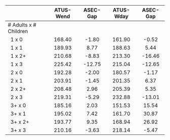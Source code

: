 
|                      |    ATUS-Wend |     ASEC-Gap |    ATUS-Wday |     ASEC-Gap |
| -------------------- | :----------: | :----------: | :----------: | :----------: |
| # Adults x # Children |              |              |              |              |
| &nbsp;&nbsp;1 x 0    |       168.40 |        -1.80 |       161.90 |        -0.52 |
| &nbsp;&nbsp;1 x 1    |       189.93 |         8.77 |       188.63 |         5.44 |
| &nbsp;&nbsp;1 x 2+   |       210.68 |        -8.83 |       213.30 |       -16.46 |
| &nbsp;&nbsp;1 x 3    |       225.42 |       -12.75 |       215.04 |       -12.65 |
| &nbsp;&nbsp;2 x 0    |       192.28 |        -2.00 |       180.57 |        -1.17 |
| &nbsp;&nbsp;2 x 1    |       203.91 |        -1.45 |       201.35 |         6.37 |
| &nbsp;&nbsp;2 x 2+   |       208.48 |         2.96 |       205.39 |         5.35 |
| &nbsp;&nbsp;2 x 3    |       219.31 |        -5.29 |       232.88 |       -13.01 |
| &nbsp;&nbsp;3+ x 0   |       185.16 |         2.03 |       151.53 |        15.54 |
| &nbsp;&nbsp;3+ x 1   |       195.02 |         7.42 |       161.70 |        30.87 |
| &nbsp;&nbsp;3+ x 2+  |       193.77 |         9.35 |       168.94 |        26.92 |
| &nbsp;&nbsp;3+ x 3   |       210.16 |        -3.63 |       218.14 |        -5.47 |

